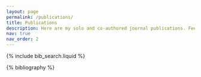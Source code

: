 ```yaml
---
layout: page
permalink: /publications/
title: Publications
description: Here are my solo and co-authored journal publications. Feel free to reach out if you want a copy! Other writings, including manuscripts in progress, book chapters, reports, book reviews or scientific outreach pieces, are listed in my CV. 
nav: true
nav_order: 2
---
```


<!-- _pages/publications.md -->

<!-- Bibsearch Feature -->

{% include bib_search.liquid %}

<div class="publications">

{% bibliography %}

</div>
